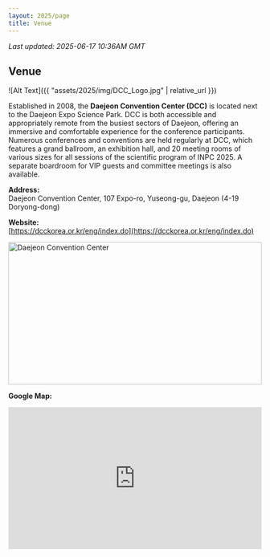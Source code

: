 ```yaml
---
layout: 2025/page
title: Venue
---
```

*Last updated: 2025-06-17 10:36AM GMT*

## Venue

![Alt Text]({{ "assets/2025/img/DCC_Logo.jpg" | relative_url }})


Established in 2008, the **Daejeon Convention Center (DCC)** is located next to the Daejeon Expo Science Park. DCC is both accessible and appropriately remote from the busiest sectors of Daejeon, offering an immersive and comfortable experience for the conference participants. Numerous conferences and conventions are held regularly at DCC, which features a grand ballroom, an exhibition hall, and 20 meeting rooms of various sizes for all sessions of the scientific program of INPC 2025. A separate boardroom for VIP guests and committee meetings is also available.

**Address:**  
Daejeon Convention Center, 107 Expo-ro, Yuseong-gu, Daejeon (4-19 Doryong-dong)

**Website:**  
[https://dcckorea.or.kr/eng/index.do](https://dcckorea.or.kr/eng/index.do)

<!-- ![Alt Text]({{ "assets/2025/img/venue_pict.jpg" | relative_url }}) -->
<!-- <img src="{{ 'assets/2025/img/DCC_Picture.jpg' | relative_url }}" alt="Daejeon Convention Center" style="width: 100%; max-width: 800px; height: auto;"> -->
<div style="position: relative; padding-bottom: 56.25%; height: 0; overflow: hidden; max-width: 100%;">
  <img src="{{ 'assets/2025/img/DCC_Picture.webp' | relative_url }}" alt="Daejeon Convention Center"
       style="position: absolute; top: 0; left: 0; width: 100%; height: 100%; object-fit: cover;">
</div>

**Google Map:**

<div style="position: relative; padding-bottom: 56.25%; height: 0; overflow: hidden; max-width: 100%;">
  <iframe src="https://www.google.com/maps/embed?pb=!1m18!1m12!1m3!1d3212.403690170793!2d127.38919471244627!3d36.375220291423545!2m3!1f0!2f0!3f0!3m2!1i1024!2i768!4f13.1!3m3!1m2!1s0x356549856f487a11%3A0xd03c3bec141f8760!2zREND64yA7KCE7Luo67Kk7IWY7IS87YSw!5e0!3m2!1sko!2skr!4v1750081117632!5m2!1sko!2skr"
    style="position: absolute; top: 0; left: 0; width: 100%; height: 100%; border: 0;"
    allowfullscreen=""
    loading="lazy"
    referrerpolicy="no-referrer-when-downgrade">
  </iframe>
</div>
